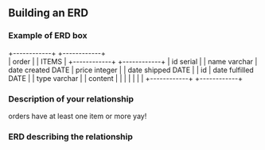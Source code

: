 ## Building an ERD 

### Example of ERD box

+------------+                          +------------+  
| order      |                          | ITEMS       |
+------------+                          +------------+
|  id serial |                          |      name varchar     |
date created DATE   |                      price  integer  |            |
date shipped  DATE |                          |  id        |
date fulfilled DATE  |                          | type varchar           |
|   content         |                          |            |
|            |                          |            |
+------------+                          +------------+

### Description of your relationship
orders have at least one item or more yay!

### ERD describing the relationship
